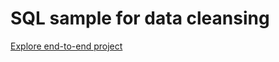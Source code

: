 # SQL sample for data cleansing
<a href="https://github.com/tieuhuevuong/dataportfolio.git"> Explore end-to-end project </a>
